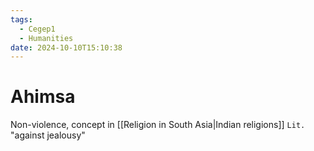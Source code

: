 ```yaml
---
tags:
  - Cegep1
  - Humanities
date: 2024-10-10T15:10:38
---
```


# Ahimsa

Non-violence, concept in [[Religion in South Asia|Indian religions]]
`Lit.` "against jealousy"